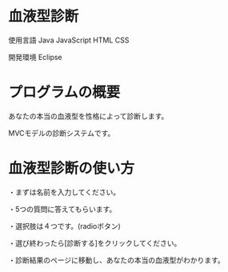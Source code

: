 # 血液型診断
使用言語 Java JavaScript HTML CSS

開発環境 Eclipse

# プログラムの概要
あなたの本当の血液型を性格によって診断します。

MVCモデルの診断システムです。
# 血液型診断の使い方
・まずは名前を入力してください。

・5つの質問に答えてもらいます。

・選択肢は４つです。(radioボタン)

・選び終わったら[診断する]をクリックしてください。

・診断結果のページに移動し、あなたの本当の血液型がわかります。




